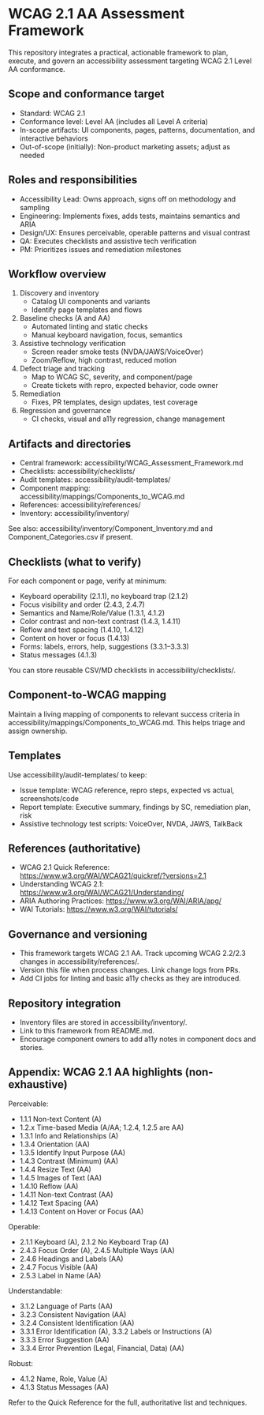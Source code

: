 # WCAG 2.1 AA Assessment Framework

This repository integrates a practical, actionable framework to plan, execute, and govern an accessibility assessment targeting WCAG 2.1 Level AA conformance.

## Scope and conformance target

- Standard: WCAG 2.1
- Conformance level: Level AA (includes all Level A criteria)
- In-scope artifacts: UI components, pages, patterns, documentation, and interactive behaviors
- Out-of-scope (initially): Non-product marketing assets; adjust as needed

## Roles and responsibilities

- Accessibility Lead: Owns approach, signs off on methodology and sampling
- Engineering: Implements fixes, adds tests, maintains semantics and ARIA
- Design/UX: Ensures perceivable, operable patterns and visual contrast
- QA: Executes checklists and assistive tech verification
- PM: Prioritizes issues and remediation milestones

## Workflow overview

1. Discovery and inventory
   - Catalog UI components and variants
   - Identify page templates and flows
2. Baseline checks (A and AA)
   - Automated linting and static checks
   - Manual keyboard navigation, focus, semantics
3. Assistive technology verification
   - Screen reader smoke tests (NVDA/JAWS/VoiceOver)
   - Zoom/Reflow, high contrast, reduced motion
4. Defect triage and tracking
   - Map to WCAG SC, severity, and component/page
   - Create tickets with repro, expected behavior, code owner
5. Remediation
   - Fixes, PR templates, design updates, test coverage
6. Regression and governance
   - CI checks, visual and a11y regression, change management

## Artifacts and directories

- Central framework: accessibility/WCAG_Assessment_Framework.md
- Checklists: accessibility/checklists/
- Audit templates: accessibility/audit-templates/
- Component mapping: accessibility/mappings/Components_to_WCAG.md
- References: accessibility/references/
- Inventory: accessibility/inventory/

See also: accessibility/inventory/Component_Inventory.md and Component_Categories.csv if present.

## Checklists (what to verify)

For each component or page, verify at minimum:

- Keyboard operability (2.1.1), no keyboard trap (2.1.2)
- Focus visibility and order (2.4.3, 2.4.7)
- Semantics and Name/Role/Value (1.3.1, 4.1.2)
- Color contrast and non-text contrast (1.4.3, 1.4.11)
- Reflow and text spacing (1.4.10, 1.4.12)
- Content on hover or focus (1.4.13)
- Forms: labels, errors, help, suggestions (3.3.1–3.3.3)
- Status messages (4.1.3)

You can store reusable CSV/MD checklists in accessibility/checklists/.

## Component-to-WCAG mapping

Maintain a living mapping of components to relevant success criteria in accessibility/mappings/Components_to_WCAG.md. This helps triage and assign ownership.

## Templates

Use accessibility/audit-templates/ to keep:

- Issue template: WCAG reference, repro steps, expected vs actual, screenshots/code
- Report template: Executive summary, findings by SC, remediation plan, risk
- Assistive technology test scripts: VoiceOver, NVDA, JAWS, TalkBack

## References (authoritative)

- WCAG 2.1 Quick Reference: https://www.w3.org/WAI/WCAG21/quickref/?versions=2.1
- Understanding WCAG 2.1: https://www.w3.org/WAI/WCAG21/Understanding/
- ARIA Authoring Practices: https://www.w3.org/WAI/ARIA/apg/
- WAI Tutorials: https://www.w3.org/WAI/tutorials/

## Governance and versioning

- This framework targets WCAG 2.1 AA. Track upcoming WCAG 2.2/2.3 changes in accessibility/references/.
- Version this file when process changes. Link change logs from PRs.
- Add CI jobs for linting and basic a11y checks as they are introduced.

## Repository integration

- Inventory files are stored in accessibility/inventory/.
- Link to this framework from README.md.
- Encourage component owners to add a11y notes in component docs and stories.

## Appendix: WCAG 2.1 AA highlights (non-exhaustive)

Perceivable:

- 1.1.1 Non-text Content (A)
- 1.2.x Time-based Media (A/AA; 1.2.4, 1.2.5 are AA)
- 1.3.1 Info and Relationships (A)
- 1.3.4 Orientation (AA)
- 1.3.5 Identify Input Purpose (AA)
- 1.4.3 Contrast (Minimum) (AA)
- 1.4.4 Resize Text (AA)
- 1.4.5 Images of Text (AA)
- 1.4.10 Reflow (AA)
- 1.4.11 Non-text Contrast (AA)
- 1.4.12 Text Spacing (AA)
- 1.4.13 Content on Hover or Focus (AA)

Operable:

- 2.1.1 Keyboard (A), 2.1.2 No Keyboard Trap (A)
- 2.4.3 Focus Order (A), 2.4.5 Multiple Ways (AA)
- 2.4.6 Headings and Labels (AA)
- 2.4.7 Focus Visible (AA)
- 2.5.3 Label in Name (AA)

Understandable:

- 3.1.2 Language of Parts (AA)
- 3.2.3 Consistent Navigation (AA)
- 3.2.4 Consistent Identification (AA)
- 3.3.1 Error Identification (A), 3.3.2 Labels or Instructions (A)
- 3.3.3 Error Suggestion (AA)
- 3.3.4 Error Prevention (Legal, Financial, Data) (AA)

Robust:

- 4.1.2 Name, Role, Value (A)
- 4.1.3 Status Messages (AA)

Refer to the Quick Reference for the full, authoritative list and techniques.
